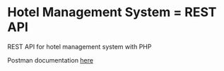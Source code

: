 # Hotel Management System = REST API
REST API for hotel management system with PHP

Postman documentation [here](https://web.postman.co/workspace/My-Workspace~2d5bfd48-91b9-4b5b-84f5-1f92fbe7fcf4/api/d86144a3-c1e0-4feb-a531-3592470dfcff)
